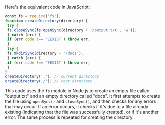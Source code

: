 Here's the equivalent code in JavaScript:
```javascript
const fs = require('fs');
function createDirectory(directory) {
 try {
 fs.closeSync(fs.openSync(directory + '/output.txt', 'w'));
 } catch (err) {
 if (err.code !== 'EEXIST') throw err;
 }
 try {
 fs.mkdirSync(directory + '/docs');
 } catch (err) {
 if (err.code !== 'EEXIST') throw err;
 }
}
createDirectory('.'); // current directory
createDirectory('/'); // root directory
```
This code uses the `fs` module in Node.js to create an empty file called "output.txt" and an empty directory called "docs". It first attempts to create the file using `openSync()` and `closeSync()`, and then checks for any errors that may occur. If an error occurs, it checks if it's due to a file already existing (indicating that the file was successfully created), or if it's another error. The same process is repeated for creating the directory.

